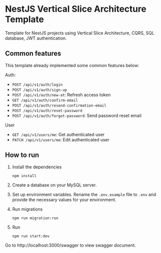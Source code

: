# NestJS Vertical Slice Architecture Template

Template for NestJS projects using Vertical Slice Architecture, CQRS, SQL database, JWT authentication.

## Common features
This template already implemented some common features below:

Auth:
- `POST /api/v1/auth/login`
- `POST /api/v1/auth/sign-up`
- `POST /api/v1/auth/new-at`: Refresh access token
- `GET /api/v1/auth/confirm-email`
- `POST /api/v1/auth/resend-confirmation-email`
- `POST /api/v1/auth/reset-password`
- `POST /api/v1/auth/forgot-password`: Send password reset email

User
- `GET /api/v1/users/me`: Get authenticated user
- `PATCH /api/v1/users/me`: Edit authenticated user


## How to run

1. Install the dependencies
   ```shell
   npm install
   ```
2. Create a database on your MySQL server.

3. Set up environment variables. Rename the `.env.example` file to `.env` and provide the necessary values for your environment.

4. Run migrations
   ```shell
   npm run migration:run
   ```
5. Run
   ```shell
   npm run start:dev
   ```
Go to http://localhost:3000/swagger to view swagger document.